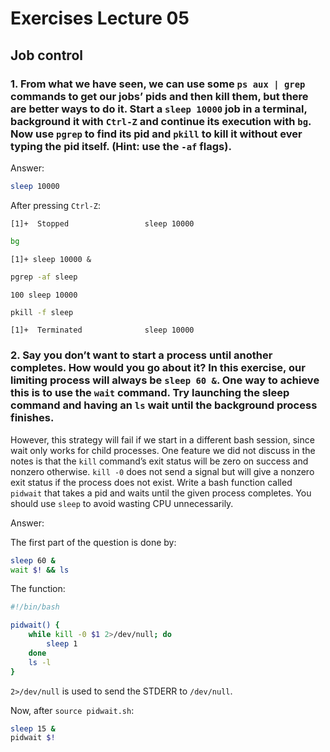 # Exercises Lecture 05

## Job control

### 1. From what we have seen, we can use some `ps aux | grep` commands to get our jobs’ pids and then kill them, but there are better ways to do it. Start a `sleep 10000` job in a terminal, background it with `Ctrl-Z` and continue its execution with `bg`. Now use `pgrep` to find its pid and `pkill` to kill it without ever typing the pid itself. (Hint: use the `-af` flags).

Answer:

```bash
sleep 10000
```

After pressing `Ctrl-Z`:

```
[1]+  Stopped                 sleep 10000
```

```bash
bg
```

```
[1]+ sleep 10000 &
```

```bash
pgrep -af sleep
```

```
100 sleep 10000
```

```bash
pkill -f sleep
```

```
[1]+  Terminated              sleep 10000
```

### 2. Say you don’t want to start a process until another completes. How would you go about it? In this exercise, our limiting process will always be `sleep 60 &`. One way to achieve this is to use the `wait` command. Try launching the sleep command and having an `ls` wait until the background process finishes.

However, this strategy will fail if we start in a different bash session, since wait only works for child processes. One feature we did not discuss in the notes is that the `kill` command’s exit status will be zero on success and nonzero otherwise. `kill -0` does not send a signal but will give a nonzero exit status if the process does not exist. Write a bash function called `pidwait` that takes a pid and waits until the given process completes. You should use `sleep` to avoid wasting CPU unnecessarily.

Answer:

The first part of the question is done by:

```bash
sleep 60 &
wait $! && ls
```

The function:

```bash
#!/bin/bash

pidwait() {
	while kill -0 $1 2>/dev/null; do
		sleep 1
	done
	ls -l
}
```

`2>/dev/null` is used to send the STDERR to `/dev/null`.

Now, after `source pidwait.sh`:

```bash
sleep 15 &
pidwait $!
```
